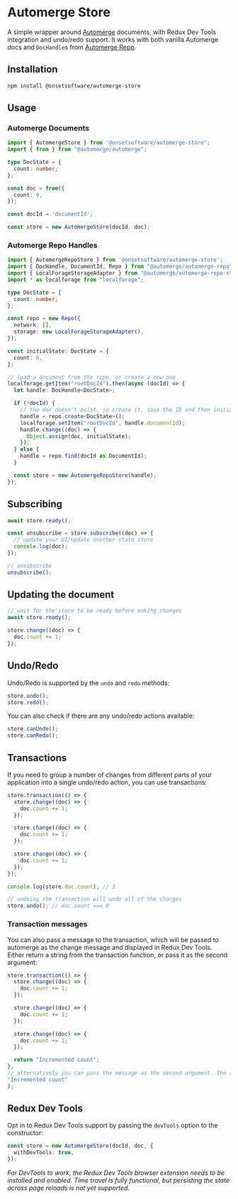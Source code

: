 # Automerge Store

A simple wrapper around [Automerge](https://automerge.org/) documents, with Redux Dev Tools integration and undo/redo support. It works with both vanilla Automerge docs and `DocHandle`s from [Automerge Repo](https://github.com/automerge/automerge-repo).

## Installation

```bash
npm install @onsetsoftware/automerge-store
```

## Usage

### Automerge Documents

```typescript
import { AutomergeStore } from '@onsetsoftware/automerge-store';
import { from } from "@automerge/automerge";

type DocState = {
  count: number;
};

const doc = from({
  count: 0,
});

const docId = 'documentId';

const store = new AutomergeStore(docId, doc);
```

### Automerge Repo Handles

```typescript
import { AutomergeRepoStore } from '@onsetsoftware/automerge-store';
import { DocHandle, DocumentId, Repo } from "@automerge/automerge-repo";
import { LocalForageStorageAdapter } from "@automerge/automerge-repo-storage-localforage";
import * as localforage from "localforage";

type DocState = {
  count: number;
};

const repo = new Repo({
  network: [],
  storage: new LocalForageStorageAdapter(),
});

const initialState: DocState = {
  count: 0,
};

// load a document from the repo, or create a new one
localforage.getItem("rootDocId").then(async (docId) => {
  let handle: DocHandle<DocState>;

  if (!docId) {
    // the doc doesn't exist, so create it, save the ID and then initialise it
    handle = repo.create<DocState>();
    localforage.setItem("rootDocId", handle.documentId);
    handle.change((doc) => {
      Object.assign(doc, initialState);
    });
  } else {
    handle = repo.find(docId as DocumentId);
  }

  const store = new AutomergeRepoStore(handle);
});
```

## Subscribing

```typescript
await store.ready();

const unsubscribe = store.subscribe((doc) => {
  // update your UI/update another state store
  console.log(doc);
});

// unsubscribe
unsubscribe();
```

## Updating the document

```typescript
// wait for the store to be ready before making changes
await store.ready();

store.change((doc) => {
  doc.count += 1;
});
```

## Undo/Redo
Undo/Redo is supported by the `undo` and `redo` methods:

```typescript
store.undo();
store.redo();
```

You can also check if there are any undo/redo actions available:

```typescript
store.canUndo();
store.canRedo();
```

## Transactions

If you need to group a number of changes from different parts of your application into a single undo/redo action, you can use transactions:

```typescript
store.transaction(() => {
  store.change((doc) => {
    doc.count += 1;
  });

  store.change((doc) => {
    doc.count += 1;
  });

  store.change((doc) => {
    doc.count += 1;
  });
});

console.log(store.doc.count); // 3

// undoing the transaction will undo all of the changes
store.undo(); // doc.count === 0
```

### Transaction messages

You can also pass a message to the transaction, which will be passed to automerge as the change message and displayed in Redux Dev Tools. Either return a string from the transaction function, or pass it as the second argument:

```typescript
store.transaction(() => {
  store.change((doc) => {
    doc.count += 1;
  });

  store.change((doc) => {
    doc.count += 1;
  });

  store.change((doc) => {
    doc.count += 1;
  });

  return "Incremented count";
},
// alternatively you can pass the message as the second argument. The return value will be used if both are provided
"Incremented count"
);
```

## Redux Dev Tools

Opt in to Redux Dev Tools support by passing the `devTools` option to the constructor:

```typescript
const store = new AutomergeStore(docId, doc, {
  withDevTools: true,
});
```

_For DevTools to work, the Redux Dev Tools browser extension needs to be installed and enabled. Time travel is fully functional, but persisting the state across page reloads is not yet supported._
